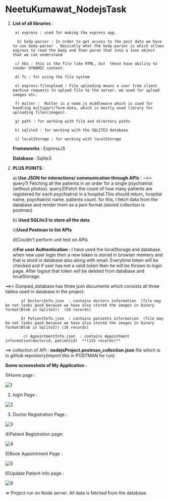 # NeetuKumawat_NodejsTask


1) **List of all libraries** : 

        a) express : used for making the express app.
    
         b) body-parsor : In order to get access to the post data we have to use body-parser . Basically what the body-parser is which allows express to read the body and then parse that into a Json object that we can understand
    
        c) hbs : this is the file like HTML, but  these have ability to render DYNAMIC content.
    
        d) fs : for using the file system 
    
        e) express-fileupload : File uploading means a user from client machine requests to upload file to the server. we used for upload images etc.
    
        f) multer :  Multer is a node.js middleware which is used for handling multipart/form-data, which is mostly used library for uploading files(images).
    
        g) path : for working with file and directory paths 
    
        h) sqlite3 : for working with the SQLITE3 database
    
        i) localStorage : for working with localStorage 
    
    **Frameworks** : ExpressJS
    
    **Database** :  Sqlite3
    
 2) **PLUS POINTS** :
 
    a) **Use JSON for interactions/ communication through APIs** :
            -->> query1) Fetching all the patients in an order for a single psychiatrist (without photos).
             query2)Fetch the count of how many patients are registered for each psychiatrist in a hospital.This should return, hospital name, psychiatrist name, patients count.
              for this, I fetch data from the database and render them as a json format.(stored collection is postman)
              
     b) **Used SQLite3 to store all the data**
     
     c)**Used Postman to list APIs** 
     
     d)Couldn't perform unit test on APIs 
     
     e)**For user Authentication :** I have used the localStorage and database. when new user login then a new token is stored in browser memory and that is stord in database also along with email. Everytime token will be checked and if user has not a valid token then he will be thrown to login page. After logout that token will  be deleted from database and localStorage.
     
     
     
     
     
==>>  Dumped_database has three json documents which consists all three tables used in database in the project.
           
           a) DoctorsInfo.json  : contains doctors information  (file may be not looks good because we have also stored the images in binary format(Blob in Sqlite3))  (10 records)
            
           b) PatientInfo.json  : contains patients information  (file may be not looks good because we have also stored the images in binary format(Blob in Sqlite3)) (16 records)
            
            c) AppointmentInfo.json  : contains Appointment information(doctorid, patientid)  **(115 records)**
            
            
            
            
            
  ==> collection of API : **nodejsProject.postman_collection.json**  file which is in github repository(import this in POSTMAN for run)
  
  
  
  
  
  **Some screenshots of My Application** :
  
  1)Home page :
        
![1](https://user-images.githubusercontent.com/80478598/115450069-17bc8b00-a239-11eb-824c-e937a04002d4.png)

 2) login Page :

![2](https://user-images.githubusercontent.com/80478598/115450651-d24c8d80-a239-11eb-9b9b-700d6962024b.png)
 
 3) Doctor Registration Page :

![3](https://user-images.githubusercontent.com/80478598/115450663-d4aee780-a239-11eb-9fa2-30e42801f9bd.png)


4)Patient Registration page:

![4](https://user-images.githubusercontent.com/80478598/115450668-d5e01480-a239-11eb-9c9a-23c024450247.png)

5)Book Appointment Page :

![5](https://user-images.githubusercontent.com/80478598/115450671-d7114180-a239-11eb-86cf-149bd39ad249.png)

6)Update Patient Info page :

![6](https://user-images.githubusercontent.com/80478598/115450673-d7a9d800-a239-11eb-81fd-d3c36e889f5e.png)





=> Project run on Node server. All data is fetched from the database.

     
     
    
    
 

